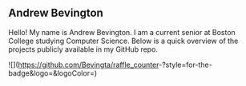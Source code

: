 ## Andrew Bevington

Hello! My name is Andrew Bevington. I am a current senior at Boston College studying Computer Science. Below is a quick overview of the projects publicly available in my GitHub repo. 

![<Badge Name>](https://github.com/Bevingta/raffle_counter<Badge Raffle Counter>-<Background Blue>?style=for-the-badge&logo=<Icon probot>&logoColor=<Logo White>)

<!--
**Bevingta/Bevingta** is a ✨ _special_ ✨ repository because its `README.md` (this file) appears on your GitHub profile.

Here are some ideas to get you started:

- 🔭 I’m currently working on ...
- 🌱 I’m currently learning ...
- 👯 I’m looking to collaborate on ...
- 🤔 I’m looking for help with ...
- 💬 Ask me about ...
- 📫 How to reach me: ...
- 😄 Pronouns: ...
- ⚡ Fun fact: ...
-->
